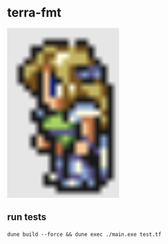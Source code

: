 # terra-fmt

![terra](terra.png)

## run tests

`dune build --force && dune exec ./main.exe test.tf`
